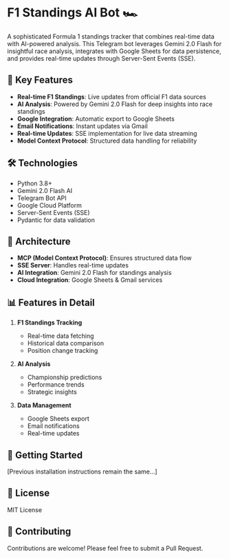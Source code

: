 # F1 Standings AI Bot 🏎

A sophisticated Formula 1 standings tracker that combines real-time data with AI-powered analysis. This Telegram bot leverages Gemini 2.0 Flash for insightful race analysis, integrates with Google Sheets for data persistence, and provides real-time updates through Server-Sent Events (SSE).

## 🌟 Key Features

- **Real-time F1 Standings**: Live updates from official F1 data sources
- **AI Analysis**: Powered by Gemini 2.0 Flash for deep insights into race standings
- **Google Integration**: Automatic export to Google Sheets
- **Email Notifications**: Instant updates via Gmail
- **Real-time Updates**: SSE implementation for live data streaming
- **Model Context Protocol**: Structured data handling for reliability

## 🛠️ Technologies

- Python 3.8+
- Gemini 2.0 Flash AI
- Telegram Bot API
- Google Cloud Platform
- Server-Sent Events (SSE)
- Pydantic for data validation

## 🔧 Architecture

- **MCP (Model Context Protocol)**: Ensures structured data flow
- **SSE Server**: Handles real-time updates
- **AI Integration**: Gemini 2.0 Flash for standings analysis
- **Cloud Integration**: Google Sheets & Gmail services

## 📊 Features in Detail

1. **F1 Standings Tracking**
   - Real-time data fetching
   - Historical data comparison
   - Position change tracking

2. **AI Analysis**
   - Championship predictions
   - Performance trends
   - Strategic insights

3. **Data Management**
   - Google Sheets export
   - Email notifications
   - Real-time updates

## 🚀 Getting Started

[Previous installation instructions remain the same...]

## 📝 License

MIT License

## 🤝 Contributing

Contributions are welcome! Please feel free to submit a Pull Request.